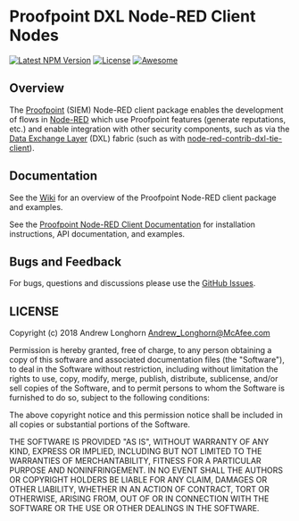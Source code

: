 # Proofpoint DXL Node-RED Client Nodes
[![Latest NPM Version](https://img.shields.io/npm/v/Anamico/node-red-contrib-proofpoint.svg)](https://www.npmjs.com/package/Anamico/node-red-contrib-proofpoint)
[![License](https://img.shields.io/github/license/Anamico/node-red-contrib-proofpoint.svg)](https://github.com/Anamico/node-red-contrib-proofpoint/blob/master/LICENSE)
[![Awesome](https://img.shields.io/badge/awesome-true-green.svg)](https://github.com/Anamico/node-red-contrib-proofpoint)

## Overview

The [Proofpoint](https://www.proofpoint.com/au/products/email-protection)
(SIEM) Node-RED client package enables the development of flows in
[Node-RED](https://nodered.org/) which use Proofpoint features (generate reputations, etc.) and enable integration with other security components, such as via the
[Data Exchange Layer](http://www.mcafee.com/us/solutions/data-exchange-layer.aspx) (DXL) fabric (such as with [node-red-contrib-dxl-tie-client](https://flows.nodered.org/node/@opendxl/node-red-contrib-dxl-tie-client)).

## Documentation

See the [Wiki](https://github.com/Anamico/node-red-contrib-proofpoint/wiki)
for an overview of the Proofpoint Node-RED client package and examples.

See the
[Proofpoint Node-RED Client Documentation](https://opendxl.github.io/node-red-contrib-proofpoint/jsdoc/)
for installation instructions, API documentation, and examples.

## Bugs and Feedback

For bugs, questions and discussions please use the
[GitHub Issues](https://github.com/Anamico/node-red-contrib-proofpoint/issues).

## LICENSE

Copyright (c) 2018 Andrew Longhorn <Andrew_Longhorn@McAfee.com>

Permission is hereby granted, free of charge, to any person obtaining a copy
of this software and associated documentation files (the "Software"), to deal
in the Software without restriction, including without limitation the rights
to use, copy, modify, merge, publish, distribute, sublicense, and/or sell
copies of the Software, and to permit persons to whom the Software is
furnished to do so, subject to the following conditions:

The above copyright notice and this permission notice shall be included in all
copies or substantial portions of the Software.

THE SOFTWARE IS PROVIDED "AS IS", WITHOUT WARRANTY OF ANY KIND, EXPRESS OR
IMPLIED, INCLUDING BUT NOT LIMITED TO THE WARRANTIES OF MERCHANTABILITY,
FITNESS FOR A PARTICULAR PURPOSE AND NONINFRINGEMENT. IN NO EVENT SHALL THE
AUTHORS OR COPYRIGHT HOLDERS BE LIABLE FOR ANY CLAIM, DAMAGES OR OTHER
LIABILITY, WHETHER IN AN ACTION OF CONTRACT, TORT OR OTHERWISE, ARISING FROM,
OUT OF OR IN CONNECTION WITH THE SOFTWARE OR THE USE OR OTHER DEALINGS IN THE
SOFTWARE.
